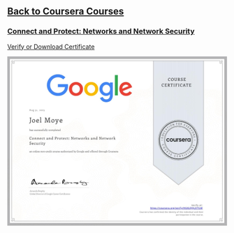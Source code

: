 ## [Back to Coursera Courses](/README.md)
### [Connect and Protect: Networks and Network Security](https://www.coursera.org/learn/networks-and-network-security)
[Verify or Download Certificate](https://www.coursera.org/verify/HGKLQQL37YLM)

![](HGKLQQL37YLM.jpg)